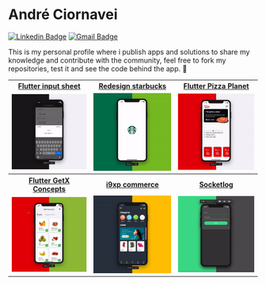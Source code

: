 # André Ciornavei

[![Linkedin Badge](https://img.shields.io/badge/-André%20Ciornavei-f2d017?style=flat-square&logo=Linkedin&logoColor=black&link=https://www.linkedin.com/in/andreciornavei/)](https://www.linkedin.com/in/andreciornavei/)
[![Gmail Badge](https://img.shields.io/badge/-andre.ciornavei@gmail.com-f2d017?style=flat-square&logo=Gmail&logoColor=black&link=mailto:andre.ciornavei@gmail.com)](mailto:andre.ciornavei@gmail.com)

This is my personal profile where i publish apps and solutions to share my knowledge and contribute with the community, feel free to fork my repositories, test it and see the code behind the app. 🚀

<table>
  <tr>
    <th><a href="https://github.com/andreciornavei/flutter-input-sheet" target="_blank">Flutter input sheet</a></th>
    <th><a href="https://github.com/andreciornavei/redesign-starbucks" target="_blank">Redesign starbucks</a></th>
    <th><a href="https://github.com/andreciornavei/flutter-pizza" target="_blank">Flutter Pizza Planet</a></th>   
  </tr>
  <tr>
    <td>
      <img src="https://github.com/andreciornavei/andreciornavei/blob/master/assets/input_sheet_github.gif?raw=true"/>
    </td>
    <td>
      <img src="https://github.com/andreciornavei/andreciornavei/blob/master/assets/redesign_starbucks_github.gif?raw=true"/>
    </td>
     <td>
      <img src="https://github.com/andreciornavei/andreciornavei/blob/master/assets/pizza_planet_github.gif?raw=true"/>
    </td>   
  </tr>
  <th><a href="https://github.com/andreciornavei/flutter-getx-concept" target="_blank">Flutter GetX Concepts</a></th>
   <th><a href="https://github.com/andreciornavei/i9xp-commerce" target="_blank">i9xp commerce</a></th>
   <th><a href="https://github.com/andreciornavei/socketlog" target="_blank">Socketlog</a></th>
  <tr>
    <td>
      <img src="https://github.com/andreciornavei/andreciornavei/blob/master/assets/flutter_getx_concept_github.gif?raw=true"/>
    </td>
    <td>
      <img src="https://github.com/andreciornavei/andreciornavei/blob/master/assets/i9xp_commerce_github.gif?raw=true"/>
    </td>
    <td>
      <img src="https://github.com/andreciornavei/andreciornavei/blob/master/assets/socketlog_github.gif?raw=true"/>
    </td>
  </tr>
</table>
